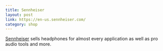 ```yaml
---
title: Sennheiser
layout: post
link: https://en-us.sennheiser.com/
category: shop
---
```


[Sennheiser](https://en-us.sennheiser.com/) sells headphones for almost every application as well as pro audio tools and more.